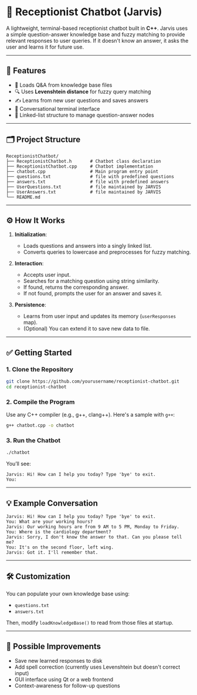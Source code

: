 # 🤖 Receptionist Chatbot (Jarvis)

A lightweight, terminal-based receptionist chatbot built in **C++**. Jarvis uses a simple question-answer knowledge base and fuzzy matching to provide relevant responses to user queries. If it doesn't know an answer, it asks the user and learns it for future use.

---

## 🧠 Features

* 📘 Loads Q\&A from knowledge base files
* 🔍 Uses **Levenshtein distance** for fuzzy query matching
* ✍️ Learns from new user questions and saves answers
* 💬 Conversational terminal interface
* 🧵 Linked-list structure to manage question-answer nodes

---

## 🗂️ Project Structure

```
ReceptionistChatbot/
├── ReceptionistChatbot.h       # Chatbot class declaration
├── ReceptionistChatbot.cpp     # Chatbot implementation
├── chatbot.cpp                 # Main program entry point
├── questions.txt               # file with predefined questions
├── answers.txt                 # file with predefined answers
├── UserQuestions.txt           # file maintained by JARVIS
├── UserAnswers.txt             # file maintained by JARVIS
└── README.md
```

---

## ⚙️ How It Works

1. **Initialization**:

   * Loads questions and answers into a singly linked list.
   * Converts queries to lowercase and preprocesses for fuzzy matching.

2. **Interaction**:

   * Accepts user input.
   * Searches for a matching question using string similarity.
   * If found, returns the corresponding answer.
   * If not found, prompts the user for an answer and saves it.

3. **Persistence**:

   * Learns from user input and updates its memory (`userResponses` map).
   * (Optional) You can extend it to save new data to file.

---

## ✅ Getting Started

### 1. **Clone the Repository**

```bash
git clone https://github.com/yourusername/receptionist-chatbot.git
cd receptionist-chatbot
```

### 2. **Compile the Program**

Use any C++ compiler (e.g., g++, clang++). Here's a sample with `g++`:

```bash
g++ chatbot.cpp -o chatbot
```

### 3. **Run the Chatbot**

```bash
./chatbot
```

You’ll see:

```
Jarvis: Hi! How can I help you today? Type 'bye' to exit.
You:
```

---

## 💡 Example Conversation

```
Jarvis: Hi! How can I help you today? Type 'bye' to exit.
You: What are your working hours?
Jarvis: Our working hours are from 9 AM to 5 PM, Monday to Friday.
You: Where is the cardiology department?
Jarvis: Sorry, I don't know the answer to that. Can you please tell me?
You: It's on the second floor, left wing.
Jarvis: Got it. I'll remember that.
```

---

## 🛠️ Customization

You can populate your own knowledge base using:

* `questions.txt`
* `answers.txt`

Then, modify `loadKnowledgeBase()` to read from those files at startup.

---

## 🧪 Possible Improvements

* Save new learned responses to disk
* Add spell correction (currently uses Levenshtein but doesn't correct input)
* GUI interface using Qt or a web frontend
* Context-awareness for follow-up questions
